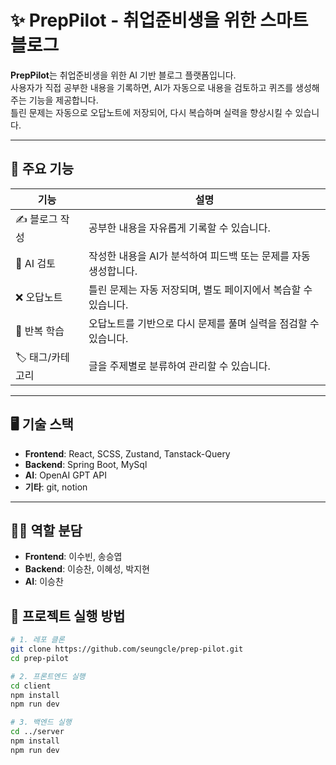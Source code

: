# ✨ PrepPilot - 취업준비생을 위한 스마트 블로그

**PrepPilot**는 취업준비생을 위한 AI 기반 블로그 플랫폼입니다.  
사용자가 직접 공부한 내용을 기록하면, AI가 자동으로 내용을 검토하고 퀴즈를 생성해주는 기능을 제공합니다.  
틀린 문제는 자동으로 오답노트에 저장되어, 다시 복습하며 실력을 향상시킬 수 있습니다.

---

## 🌟 주요 기능

| 기능 | 설명 |
|------|------|
| ✍️ 블로그 작성 | 공부한 내용을 자유롭게 기록할 수 있습니다. |
| 🤖 AI 검토 | 작성한 내용을 AI가 분석하여 피드백 또는 문제를 자동 생성합니다. |
| ❌ 오답노트 | 틀린 문제는 자동 저장되며, 별도 페이지에서 복습할 수 있습니다. |
| 🔁 반복 학습 | 오답노트를 기반으로 다시 문제를 풀며 실력을 점검할 수 있습니다. |
| 🏷️ 태그/카테고리 | 글을 주제별로 분류하여 관리할 수 있습니다. |

---

## 🖥️ 기술 스택

- **Frontend**: React, SCSS, Zustand, Tanstack-Query
- **Backend**: Spring Boot, MySql  
- **AI**: OpenAI GPT API  
- **기타**: git, notion

---

## 🧑‍💻 역할 분담

- **Frontend**: 이수빈, 송승엽 
- **Backend**: 이승찬, 이혜성, 박지현  
- **AI**: 이승찬

## 🚀 프로젝트 실행 방법

```bash
# 1. 레포 클론
git clone https://github.com/seungcle/prep-pilot.git
cd prep-pilot

# 2. 프론트엔드 실행
cd client
npm install
npm run dev

# 3. 백엔드 실행
cd ../server
npm install
npm run dev
